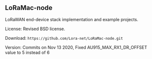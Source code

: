 
## LoRaMac-node

LoRaWAN end-device stack implementation and example projects.

License: Revised BSD license.

Download: `https://github.com/Lora-net/LoRaMac-node.git`

Version: Commits on Nov 13 2020, Fixed AU915_MAX_RX1_DR_OFFSET value to 5 instead of 6

